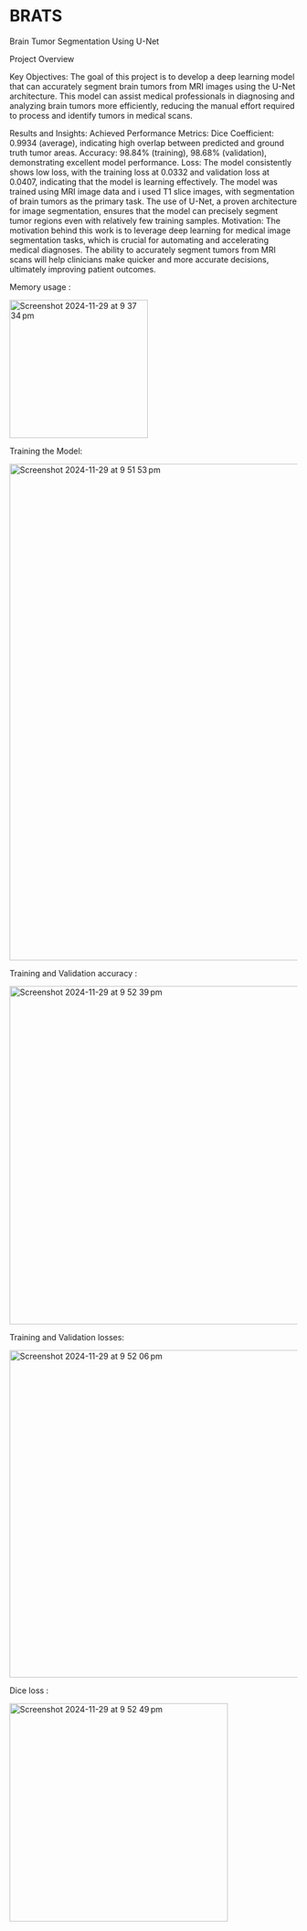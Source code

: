 # BRATS
Brain Tumor Segmentation Using U-Net

Project Overview

Key Objectives:
The goal of this project is to develop a deep learning model that can accurately segment brain tumors from MRI images using the U-Net architecture. This model can assist medical professionals in diagnosing and analyzing brain tumors more efficiently, reducing the manual effort required to process and identify tumors in medical scans.

Results and Insights:
Achieved Performance Metrics:
Dice Coefficient: 0.9934 (average), indicating high overlap between predicted and ground truth tumor areas.
Accuracy: 98.84% (training), 98.68% (validation), demonstrating excellent model performance.
Loss: The model consistently shows low loss, with the training loss at 0.0332 and validation loss at 0.0407, indicating that the model is learning effectively.
The model was trained using MRI image data and i used T1 slice images, with segmentation of brain tumors as the primary task. The use of U-Net, a proven architecture for image segmentation, ensures that the model can precisely segment tumor regions even with relatively few training samples.
Motivation:
The motivation behind this work is to leverage deep learning for medical image segmentation tasks, which is crucial for automating and accelerating medical diagnoses. The ability to accurately segment tumors from MRI scans will help clinicians make quicker and more accurate decisions, ultimately improving patient outcomes.





Memory usage :


<img width="242" alt="Screenshot 2024-11-29 at 9 37 34 pm" src="https://github.com/user-attachments/assets/ab7c32c2-1010-4478-8960-aeb5a84c447e">


Training the Model:


<img width="869" alt="Screenshot 2024-11-29 at 9 51 53 pm" src="https://github.com/user-attachments/assets/b766803c-9d0f-48d7-a195-86428287860a">


Training and Validation accuracy :


<img width="592" alt="Screenshot 2024-11-29 at 9 52 39 pm" src="https://github.com/user-attachments/assets/01abeba7-747b-418b-9097-e322133e90bd">

Training and Validation losses:

<img width="573" alt="Screenshot 2024-11-29 at 9 52 06 pm" src="https://github.com/user-attachments/assets/c27bf5db-b22e-4528-a748-5e270b772dc0">


Dice loss : 

<img width="382" alt="Screenshot 2024-11-29 at 9 52 49 pm" src="https://github.com/user-attachments/assets/7ed98808-aefd-47c2-afec-13b4eb9bcad8">



